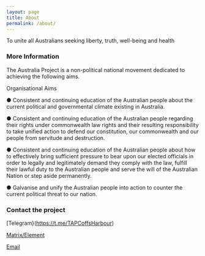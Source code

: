 ```yaml
---
layout: page
title: About
permalink: /about/
---
```


To unite all Australians seeking liberty, truth, well-being and health

### More Information


The Australia Project is a non-political national movement dedicated to achieving the following aims.

Organisational Aims

● Consistent and continuing education of the Australian people about the current political and governmental climate existing in Australia. 

● Consistent and continuing education of the Australian people regarding their rights under commonwealth law rights and their resulting responsibility to take unified action to defend our constitution, our commonwealth and our people from servitude and
destruction.

● Consistent and continuing education of the Australian people about how to effectively bring sufficient pressure to bear upon our elected officials in order to legally and legitimately demand they comply with the law, fulfill their lawful duty to the Australian people and serve the will of the Australian Nation or step aside permanently.

● Galvanise and unify the Australian people into action to counter the current political threat to our nation.


### Contact the project

[Telegram}(https://t.me/TAPCoffsHarbour)

[Matrix/Element](https://matrix.to/#/#tap-coffsharbour:matrix.org)

[Email](mailto:reunite.q2kh0@slmail.me)
